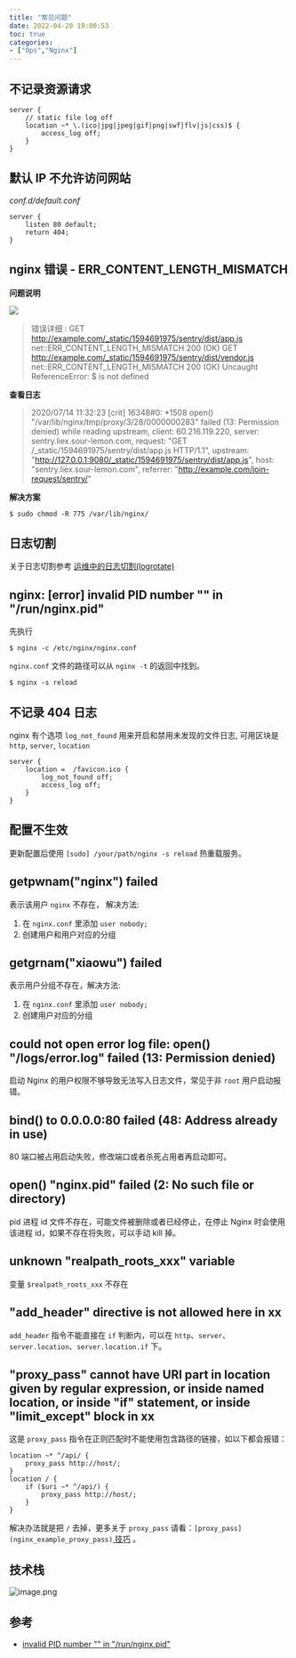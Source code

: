 ```yaml
---
title: "常见问题"
date: 2022-04-20 19:00:53
toc: true
categories:
- ["Ops","Nginx"]
---
```


## 不记录资源请求



```nginx
server {
    // static file log off
    location ~* \.(ico|jpg|jpeg|gif|png|swf|flv|js|css)$ {
        access_log off;
    }
}
```

## 默认 IP 不允许访问网站
_conf.d/default.conf_
```nginx
server {
    listen 80 default;
    return 404;
}
```

## nginx 错误 - ERR_CONTENT_LENGTH_MISMATCH
**问题说明**

![](https://file.wulicode.com/note/2021/11-03/19-42-36767.png#id=KNiez&originHeight=133&originWidth=903&originalType=binary&ratio=1&rotation=0&showTitle=false&status=done&style=none&title=)
> 错误详细 :
> GET http://example.com/_static/1594691975/sentry/dist/app.js net::ERR_CONTENT_LENGTH_MISMATCH 200 (OK)
> GET http://example.com/_static/1594691975/sentry/dist/vendor.js net::ERR_CONTENT_LENGTH_MISMATCH 200 (OK)
> Uncaught ReferenceError: $ is not defined

**查看日志**
> 2020/07/14 11:32:23 [crit] 16348#0: *1508 open() "/var/lib/nginx/tmp/proxy/3/28/0000000283" failed (13: Permission denied) while reading upstream, client: 60.216.119.220, server: sentry.liex.sour-lemon.com, request: "GET /_static/1594691975/sentry/dist/app.js HTTP/1.1", upstream: "http://127.0.0.1:9080/_static/1594691975/sentry/dist/app.js", host: "sentry.liex.sour-lemon.com", referrer: "http://example.com/join-request/sentry/"

**解决方案**
```
$ sudo chmod -R 775 /var/lib/nginx/
```

## 日志切割
关于日志切割参考 [运维中的日志切割(logrotate)](os_linux_logrotate)

## nginx: [error] invalid PID number "" in "/run/nginx.pid"
先执行
```
$ nginx -c /etc/nginx/nginx.conf
```
`nginx.conf` 文件的路径可以从 `nginx -t` 的返回中找到。
```
$ nginx -s reload
```

## 不记录 404 日志
nginx 有个选项 `log_not_found` 用来开启和禁用未发现的文件日志, 可用区块是 `http`, `server`, `location`
```nginx
server {
    location =  /favicon.ico {
        log_not_found off;
        access_log off;
    }
}
```

## 配置不生效
更新配置后使用 `[sudo] /your/path/nginx -s reload` 热重载服务。

## getpwnam("nginx") failed
表示该用户 `nginx` 不存在， 解决方法:

1. 在 `nginx.conf` 里添加 `user nobody;`
2. 创建用户和用户对应的分组

## getgrnam("xiaowu") failed
表示用户分组不存在，解决方法:

1. 在 `nginx.conf` 里添加 `user nobody;`
2. 创建用户对应的分组

## could not open error log file: open() "/logs/error.log" failed (13: Permission denied)
启动 Nginx 的用户权限不够导致无法写入日志文件，常见于非 `root` 用户启动报错。

## bind() to 0.0.0.0:80 failed (48: Address already in use)
80 端口被占用启动失败，修改端口或者杀死占用者再启动即可。

## open() "nginx.pid" failed (2: No such file or directory)
pid 进程 id 文件不存在，可能文件被删除或者已经停止，在停止 Nginx 时会使用该进程 id，如果不存在将失败，可以手动 kill 掉。

## unknown "realpath_roots_xxx" variable
变量 `$realpath_roots_xxx` 不存在

## "add_header" directive is not allowed here in xx
`add_header` 指令不能直接在 `if` 判断内，可以在 `http`、`server`、`server.location`、`server.location.if` 下。

## "proxy_pass" cannot have URI part in location given by regular expression, or inside named location, or inside "if" statement, or inside "limit_except" block in xx
这是 `proxy_pass` 指令在正则匹配时不能使用包含路径的链接，如以下都会报错：
```nginx
location ~* ^/api/ {
    proxy_pass http://host/;
}
location / {
    if ($uri ~* ^/api/) {
        proxy_pass http://host/;
    }
}
```
解决办法就是把 `/` 去掉，更多关于 `proxy_pass` 请看：`[proxy_pass](nginx_example_proxy_pass)`[ 技巧](nginx_example_proxy_pass) 。

## 技术栈
![image.png](https://file.wulicode.com/yuque/202208/04/14/4851hXRmvIGO.png?x-oss-process=image/resize,h_1797)

## 参考

- [invalid PID number "" in "/run/nginx.pid"](https://blog.csdn.net/achang21/article/details/80039561)

